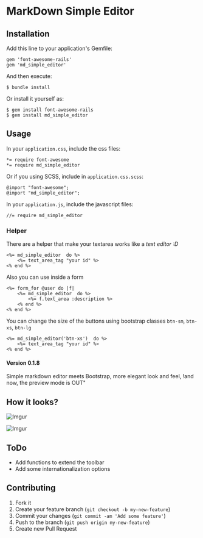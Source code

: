 # MarkDown Simple Editor



## Installation

Add this line to your application's Gemfile:

    gem 'font-awesome-rails'
    gem 'md_simple_editor'

And then execute:

    $ bundle install

Or install it yourself as:

    $ gem install font-awesome-rails
    $ gem install md_simple_editor

## Usage

In your `application.css`, include the css files:
    
    *= require font-awesome
    *= require md_simple_editor
    
Or if you using SCSS, include in `application.css.scss`:
    
    @import "font-awesome";
    @import "md_simple_editor";

In your `application.js`, include the javascript files:

    //= require md_simple_editor

### Helper

There are a helper that make your textarea works like a _text editor :D_

```rails
<%= md_simple_editor  do %>
    <%= text_area_tag "your id" %>
<% end %>
```
Also you can use inside a form
```rails
<%= form_for @user do |f|
    <%= md_simple_editor  do %>
        <%= f.text_area :description %>
    <% end %>
<% end %>
```
You can change the size of the buttons using bootstrap classes `btn-sm`, `btn-xs`, `btn-lg`
```rails
<%= md_simple_editor('btn-xs')  do %>
    <%= text_area_tag "your id" %>
<% end %>
```

#### Version 0.1.8

Simple markdown editor meets Bootstrap, more elegant look and feel, !and now, the preview mode is OUT"

## How it looks?

![Imgur](http://i.imgur.com/gg0MwlD.png)

![Imgur](http://i.imgur.com/tX29Zvi.png)


## ToDo

- Add functions to extend the toolbar
- Add some internationalization options

## Contributing

1. Fork it
2. Create your feature branch (`git checkout -b my-new-feature`)
3. Commit your changes (`git commit -am 'Add some feature'`)
4. Push to the branch (`git push origin my-new-feature`)
5. Create new Pull Request
